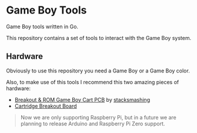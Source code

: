 # Game Boy Tools

Game Boy tools written in Go.

This repository contains a set of tools to interact with the Game Boy system.

## Hardware

Obviously to use this repository you need a Game Boy or a Game Boy color.

Also, to make use of this tools I recommend this two amazing pieces of hardware:

- [Breakout & ROM Game Boy Cart PCB](https://stacksmashing.gumroad.com/l/gbcart) by [stacksmashing](https://www.youtube.com/c/stacksmashing)
- [Cartridge Breakout Board](https://www.tindie.com/products/driptronics/cartridge-breakout-board-for-gameboy/)

> Now we are only supporting Raspberry Pi, but in a future we are planning to 
release Arduino and Raspberry Pi Zero support.